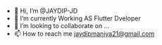 - 👋 Hi, I’m @JAYDIP-JD
- 🌱 I’m currently Working AS Flutter Dveloper
- 💞️ I’m looking to collaborate on ...
- 📫 How to reach me  jaydipmaniya21@gmail.com

<!---
JAYDIP-JD/JAYDIP-JD is a ✨ special ✨ repository because its `README.md` (this file) appears on your GitHub profile.
You can click the Preview link to take a look at your changes.
--->
